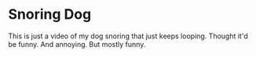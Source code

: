 # Snoring Dog

This is just a video of my dog snoring that just keeps looping. Thought it'd be funny. And annoying. But mostly funny.

